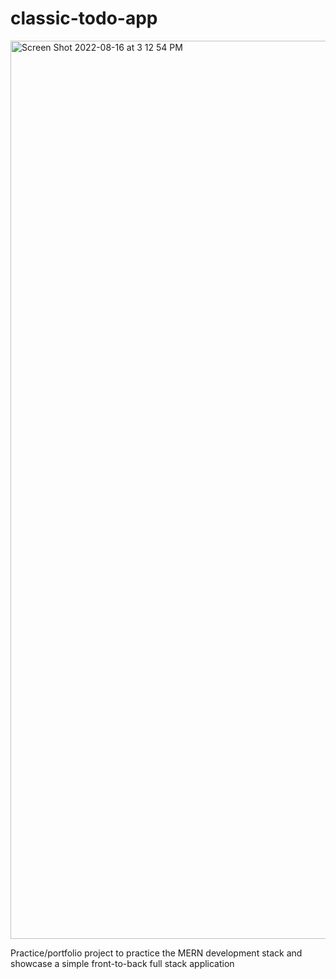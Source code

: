# classic-todo-app

<img width="1437" alt="Screen Shot 2022-08-16 at 3 12 54 PM" src="https://user-images.githubusercontent.com/110933291/184962903-6acc8555-b737-40ab-905c-1c64a4de2d26.png">

Practice/portfolio project to practice the MERN development stack and showcase a simple front-to-back full stack application
